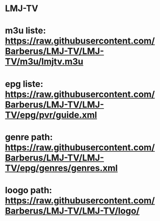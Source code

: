 # LMJ-TV

# m3u liste: https://raw.githubusercontent.com/Barberus/LMJ-TV/LMJ-TV/m3u/lmjtv.m3u

# epg liste: https://raw.githubusercontent.com/Barberus/LMJ-TV/LMJ-TV/epg/pvr/guide.xml

# genre path: https://raw.githubusercontent.com/Barberus/LMJ-TV/LMJ-TV/epg/genres/genres.xml

# loogo path: https://raw.githubusercontent.com/Barberus/LMJ-TV/LMJ-TV/logo/
